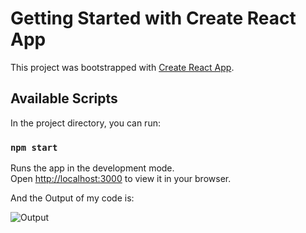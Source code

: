 # Getting Started with Create React App

This project was bootstrapped with [Create React App](https://github.com/facebook/create-react-app).

## Available Scripts

In the project directory, you can run:

### `npm start`

Runs the app in the development mode.\
Open [http://localhost:3000](http://localhost:3000) to view it in your browser.

And the Output of my code is:

![Output](https://user-images.githubusercontent.com/68415889/180359431-1cb8800d-43e3-4e8c-b4b7-a498038dc643.jpg)
